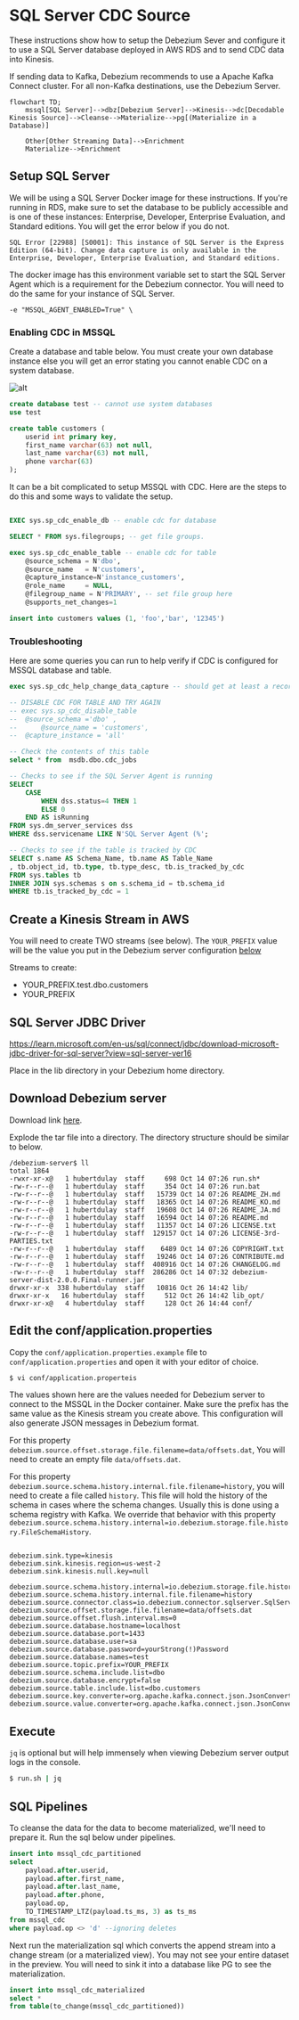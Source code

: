 # SQL Server CDC Source
These instructions show how to setup the Debezium Sever and configure it to use a SQL Server database deployed in AWS RDS and to send CDC data into Kinesis. 

If sending data to Kafka, Debezium recommends to use a Apache Kafka Connect cluster. For all non-Kafka destinations, use the Debezium Server.


```mermaid
flowchart TD;
    mssql[SQL Server]-->dbz[Debezium Server]-->Kinesis-->dc[Decodable Kinesis Source]-->Cleanse-->Materialize-->pg[(Materialize in a Database)]

	Other[Other Streaming Data]-->Enrichment
	Materialize-->Enrichment
```


## Setup SQL Server

We will be using a SQL Server Docker image for these instructions. If you're running in RDS, make sure to set the database to be publicly accessible and is one of these instances: Enterprise, Developer, Enterprise Evaluation, and Standard editions. You will get the error below if you do not.

```
SQL Error [22988] [S0001]: This instance of SQL Server is the Express Edition (64-bit). Change data capture is only available in the Enterprise, Developer, Enterprise Evaluation, and Standard editions.
```

The docker image has this environment variable set to start the SQL Server Agent which is a requirement for the Debezium connector. You will need to do the same for your instance of SQL Server.

```
-e "MSSQL_AGENT_ENABLED=True" \
```

### Enabling CDC in MSSQL

Create a database and table below. You must create your own database instance else you will get an error stating you cannot enable CDC on a system database.

![alt](images/systemdb.png)

```sql
create database test -- cannot use system databases
use test

create table customers (
	userid int primary key,
	first_name varchar(63) not null,
	last_name varchar(63) not null,
	phone varchar(63)
);
```

It can be a bit complicated to setup MSSQL with CDC. Here are the steps to do this and some ways to validate the setup.

```sql

EXEC sys.sp_cdc_enable_db -- enable cdc for database

SELECT * FROM sys.filegroups; -- get file groups. 

exec sys.sp_cdc_enable_table -- enable cdc for table
	@source_schema = N'dbo',
	@source_name   = N'customers',
	@capture_instance=N'instance_customers',
	@role_name     = NULL,
	@filegroup_name = N'PRIMARY', -- set file group here
	@supports_net_changes=1

insert into customers values (1, 'foo','bar', '12345')
```

### Troubleshooting
Here are some queries you can run to help verify if CDC is configured for MSSQL database and table.

```sql
exec sys.sp_cdc_help_change_data_capture -- should get at least a record

-- DISABLE CDC FOR TABLE AND TRY AGAIN
-- exec sys.sp_cdc_disable_table   
-- 	@source_schema ='dbo' ,   
--  	@source_name = 'customers',
-- 	@capture_instance = 'all'

-- Check the contents of this table
select * from  msdb.dbo.cdc_jobs

-- Checks to see if the SQL Server Agent is running
SELECT 
    CASE 
        WHEN dss.status=4 THEN 1 
        ELSE 0 
    END AS isRunning 
FROM sys.dm_server_services dss 
WHERE dss.servicename LIKE N'SQL Server Agent (%';

-- Checks to see if the table is tracked by CDC
SELECT s.name AS Schema_Name, tb.name AS Table_Name
, tb.object_id, tb.type, tb.type_desc, tb.is_tracked_by_cdc
FROM sys.tables tb
INNER JOIN sys.schemas s on s.schema_id = tb.schema_id
WHERE tb.is_tracked_by_cdc = 1
```

## Create a Kinesis Stream in AWS
You will need to create TWO streams (see below). The `YOUR_PREFIX` value will be the value you put in the Debezium server configuration [below](#edit-the-confapplicationproperties)

Streams to create:
- YOUR_PREFIX.test.dbo.customers
- YOUR_PREFIX



## SQL Server JDBC Driver
https://learn.microsoft.com/en-us/sql/connect/jdbc/download-microsoft-jdbc-driver-for-sql-server?view=sql-server-ver16

Place in the lib directory in your Debezium home directory.

## Download Debezium server
Download link [here](https://repo1.maven.org/maven2/io/debezium/debezium-server-dist/2.0.0.Final/debezium-server-dist-2.0.0.Final.tar.gz).

Explode the tar file into a directory. The directory structure should be similar to below. 

```
/debezium-server$ ll
total 1864
-rwxr-xr-x@   1 hubertdulay  staff     698 Oct 14 07:26 run.sh*
-rw-r--r--@   1 hubertdulay  staff     354 Oct 14 07:26 run.bat
-rw-r--r--@   1 hubertdulay  staff   15739 Oct 14 07:26 README_ZH.md
-rw-r--r--@   1 hubertdulay  staff   18365 Oct 14 07:26 README_KO.md
-rw-r--r--@   1 hubertdulay  staff   19608 Oct 14 07:26 README_JA.md
-rw-r--r--@   1 hubertdulay  staff   16594 Oct 14 07:26 README.md
-rw-r--r--@   1 hubertdulay  staff   11357 Oct 14 07:26 LICENSE.txt
-rw-r--r--@   1 hubertdulay  staff  129157 Oct 14 07:26 LICENSE-3rd-PARTIES.txt
-rw-r--r--@   1 hubertdulay  staff    6489 Oct 14 07:26 COPYRIGHT.txt
-rw-r--r--@   1 hubertdulay  staff   19246 Oct 14 07:26 CONTRIBUTE.md
-rw-r--r--@   1 hubertdulay  staff  408916 Oct 14 07:26 CHANGELOG.md
-rw-r--r--@   1 hubertdulay  staff  286286 Oct 14 07:32 debezium-server-dist-2.0.0.Final-runner.jar
drwxr-xr-x  338 hubertdulay  staff   10816 Oct 26 14:42 lib/
drwxr-xr-x   16 hubertdulay  staff     512 Oct 26 14:42 lib_opt/
drwxr-xr-x@   4 hubertdulay  staff     128 Oct 26 14:44 conf/

```

## Edit the conf/application.properties
Copy the `conf/application.properties.example` file to  `conf/application.properties` and open it with your editor of choice.

```bash
$ vi conf/application.properteis
```

The values shown here are the values needed for Debezium server to connect to the MSSQL in the Docker container. Make sure the prefix has the same value as the Kinesis stream you create above. This configuration will also generate JSON messages in Debezium format.

For this property `debezium.source.offset.storage.file.filename=data/offsets.dat`, You will need to create an empty file `data/offsets.dat`.

For this property `debezium.source.schema.history.internal.file.filename=history`, you will need to create a file called `history`. This file will hold the history of the schema in cases where the schema changes. Usually this is done using a schema registry with Kafka. We override that behavior with this property `debezium.source.schema.history.internal=io.debezium.storage.file.history.FileSchemaHistory`. 

```properties

debezium.sink.type=kinesis
debezium.sink.kinesis.region=us-west-2
debezium.sink.kinesis.null.key=null

debezium.source.schema.history.internal=io.debezium.storage.file.history.FileSchemaHistory
debezium.source.schema.history.internal.file.filename=history
debezium.source.connector.class=io.debezium.connector.sqlserver.SqlServerConnector
debezium.source.offset.storage.file.filename=data/offsets.dat
debezium.source.offset.flush.interval.ms=0
debezium.source.database.hostname=localhost
debezium.source.database.port=1433
debezium.source.database.user=sa
debezium.source.database.password=yourStrong(!)Password
debezium.source.database.names=test
debezium.source.topic.prefix=YOUR_PREFIX
debezium.source.schema.include.list=dbo
debezium.source.database.encrypt=false
debezium.source.table.include.list=dbo.customers
debezium.source.key.converter=org.apache.kafka.connect.json.JsonConverter
debezium.source.value.converter=org.apache.kafka.connect.json.JsonConverter
```

## Execute
`jq` is optional but will help immensely when viewing Debezium server output logs in the console.

```bash
$ run.sh | jq
```

## SQL Pipelines
To cleanse the data for the data to become materialized, we'll need to prepare it. Run the sql below under pipelines.

```sql
insert into mssql_cdc_partitioned
select
    payload.after.userid,
    payload.after.first_name,
    payload.after.last_name,
    payload.after.phone,
    payload.op,
    TO_TIMESTAMP_LTZ(payload.ts_ms, 3) as ts_ms
from mssql_cdc
where payload.op <> 'd' --ignoring deletes

```

Next run the materialization sql which converts the append stream into a change stream (or a materialized view). You may not see your entire dataset in the preview. You will need to sink it into a database like PG to see the materialization.

```sql
insert into mssql_cdc_materialized
select *
from table(to_change(mssql_cdc_partitioned))

```
